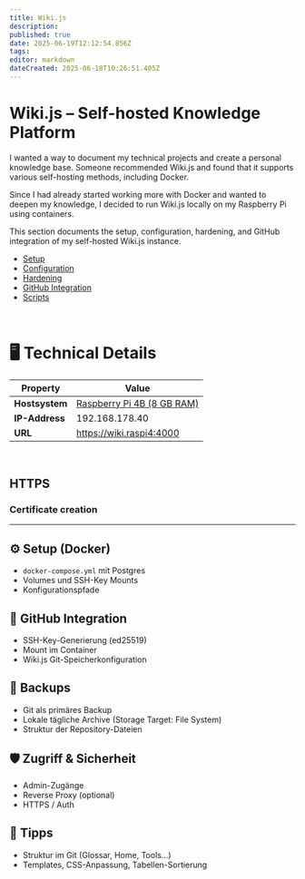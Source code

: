 ```yaml
---
title: Wiki.js
description: 
published: true
date: 2025-06-19T12:12:54.856Z
tags: 
editor: markdown
dateCreated: 2025-06-18T10:26:51.405Z
---
```


# Wiki.js – Self-hosted Knowledge Platform
I wanted a way to document my technical projects and create a personal knowledge base. Someone recommended Wiki.js and found that it supports various self-hosting methods, including Docker.

Since I had already started working more with Docker and wanted to deepen my knowledge, I decided to run Wiki.js locally on my Raspberry Pi using containers.

This section documents the setup, configuration, hardening, and GitHub integration of my self-hosted Wiki.js instance.

- [Setup](/home-lab/Services/Wiki/Setup)
- [Configuration](./Configuration.md)
- [Hardening](./Hardening.md)
- [GitHub Integration](./GitHub_Integration.md)
- [Scripts](./Scripts.md)
<br>

# 🖥️ Technical Details
| Property | Value |
|---|---|
| **Hostsystem** | [Raspberry Pi 4B (8 GB RAM)](/home-lab/Server/raspberrypi)|
| **IP-Address** | 192.168.178.40 |
| **URL** | https://wiki.raspi4:4000 |

<br>




## HTTPS

### Certificate creation



--- 

## ⚙️ Setup (Docker)

- `docker-compose.yml` mit Postgres
- Volumes und SSH-Key Mounts
- Konfigurationspfade

## 🔐 GitHub Integration

- SSH-Key-Generierung (ed25519)
- Mount im Container
- Wiki.js Git-Speicherkonfiguration

## 💾 Backups

- Git als primäres Backup
- Lokale tägliche Archive (Storage Target: File System)
- Struktur der Repository-Dateien

## 🛡️ Zugriff & Sicherheit

- Admin-Zugänge
- Reverse Proxy (optional)
- HTTPS / Auth

## 🧠 Tipps

- Struktur im Git (Glossar, Home, Tools...)
- Templates, CSS-Anpassung, Tabellen-Sortierung

